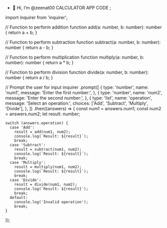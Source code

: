 - 👋 Hi, I’m @zeenat00
CALCULATOR APP CODE ;

import inquirer from 'inquirer';

// Function to perform addition
function add(a: number, b: number): number {
  return a + b;
}

// Function to perform subtraction
function subtract(a: number, b: number): number {
  return a - b;
}

// Function to perform multiplication
function multiply(a: number, b: number): number {
  return a * b;
}

// Function to perform division
function divide(a: number, b: number): number {
  return a / b;
}

// Prompt the user for input
inquirer
  .prompt([
    {
      type: 'number',
      name: 'num1',
      message: 'Enter the first number:',
    },
    {
      type: 'number',
      name: 'num2',
      message: 'Enter the second number:',
    },
    {
      type: 'list',
      name: 'operation',
      message: 'Select an operation:',
      choices: ['Add', 'Subtract', 'Multiply', 'Divide'],
    },
  ])
  .then((answers) => {
    const num1 = answers.num1;
    const num2 = answers.num2;
    let result: number;

    switch (answers.operation) {
      case 'Add':
        result = add(num1, num2);
        console.log(`Result: ${result}`);
        break;
      case 'Subtract':
        result = subtract(num1, num2);
        console.log(`Result: ${result}`);
        break;
      case 'Multiply':
        result = multiply(num1, num2);
        console.log(`Result: ${result}`);
        break;
      case 'Divide':
        result = divide(num1, num2);
        console.log(`Result: ${result}`);
        break;
      default:
        console.log('Invalid operation');
        break;
    }
  });
